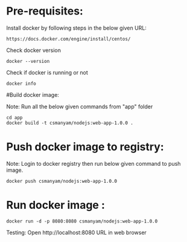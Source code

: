 # Pre-requisites:

Install docker by following steps in the below given URL:

```shell script
https://docs.docker.com/engine/install/centos/
```

Check docker version

```shell script
docker --version
```

Check if docker is running or not 

```shell script
docker info
```


#Build docker image:

Note: Run all the below given commands from "app" folder

```shell script
cd app
docker build -t csmanyam/nodejs:web-app-1.0.0 .
```


# Push docker image to registry:

Note: Login to docker registry then run below given command to push image.

```shell script
docker push csmanyam/nodejs:web-app-1.0.0
```

# Run docker image :

```shell script
docker run -d -p 8080:8080 csmanyam/nodejs:web-app-1.0.0
```

Testing: Open http://localhost:8080 URL in web browser 

